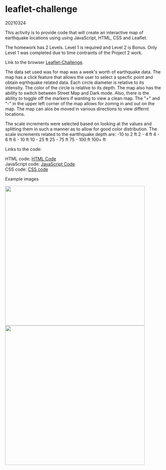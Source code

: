 # leaflet-challenge
20210324

This activity is to provide code that will create an interactive map of earthquake locations using using JavaScript, HTML, CSS and Leaflet.

The homework has 2 Levels.  Level 1 is required and Level 2 is Bonus.  Only Level 1 was completed due to time contraints of the Project 2 work.

Link to the browser <a href="https://troyyoungblood.github.io/D3-Challenge/">Leaflet-Challenge</a>.  

The data set used was for map was a week's worth of earthquake data.  The map has a click feature that allows the user to select a specfic point and obtain eqrthquake related data.  Each circle diameter is relative to its intensity.  The color of the circle is relative to its depth.  The map also has the ability to switch between Street Map and Dark mode.  Also, there is the ability to toggle off the markers if wanting to view a clean map.  The "+" and "-" in the upper left corner of the map allows for zomng in and out on the map.  The map can alos be moved in various directions to view differnt locations.

The scale increments were selected based on looking at the values and splitting them in such a manner as to allow for good color distribution.  The scale increments related to the eartthquake depth are:
  -10 to 2 ft
  2  - 4 ft
  4 - 6 ft
  6 - 10 ft
  10 - 25 ft
  25 - 75 ft
  75 - 100 ft
  100+ ft

Links to the code:

HTML code: [HTML Code](index.html)<br>
JavaScript code: [JavaScript Code](Leaflet-Step-1/static/js/logic.js)<br>
CSS code: [CSS code](Leaflet-Step-1/static/css/style.css)<br>


Example images

<img src="assets/images/age_v_smoker.PNG" width = "450">
<img src="assets/images/hover_text_box.png" width = "450">
